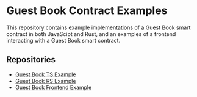 # Guest Book Contract Examples

This repository contains example implementations of a Guest Book smart contract in both JavaScipt and Rust, and an examples of a frontend interacting with a Guest Book smart contract. 

## Repositories

- [Guest Book TS Example](contract-ts)
- [Guest Book RS Example](contract-rs)
- [Guest Book Frontend Example](Frontend)